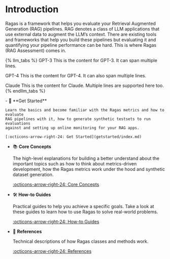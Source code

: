 # Introduction

Ragas is a framework that helps you evaluate your Retrieval Augmented Generation (RAG) pipelines. RAG denotes a class of LLM applications that use external data to augment the LLM’s context. There are existing tools and frameworks that help you build these pipelines but evaluating it and quantifying your pipeline performance can be hard. This is where Ragas (RAG Assessment) comes in.

{% llm_tabs %}
GPT-3
This is the content for GPT-3.
It can span multiple lines.

GPT-4
This is the content for GPT-4.
It can also span multiple lines.

Claude
This is the content for Claude.
Multiple lines are supported here too.
{% endllm_tabs %}

<div class="grid cards" markdown>
- 🚀 **Get Started**

    Learn the basics and become familiar with the Ragas metrics and how to evaluate
    RAG pipelines with it, how to generate synthetic testsets to run evaluations
    against and setting up online monitoring for your RAG apps.

    [:octicons-arrow-right-24: Get Started](getstarted/index.md)

- 📚 **Core Concepts**

  The high-level explanations for building a better understand about the
  important topics such as how to think about metrics-driven development, how the Ragas metrics work under the hood and synthetic dataset generation.

  [:octicons-arrow-right-24: Core Concepts](concepts/index.md)

- 🛠️ **How-to Guides**

  Practical guides to help you achieve a specific goals. Take a look at these
  guides to learn how to use Ragas to solve real-world problems.

  [:octicons-arrow-right-24: How-to Guides](howtos/index.md)

- 📖 **References**

  Technical descriptions of how Ragas classes and methods work.

  [:octicons-arrow-right-24: References](references/index.md)

</div>
